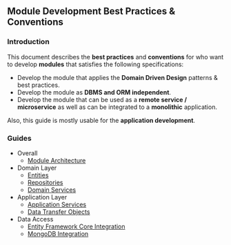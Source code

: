 ﻿## Module Development Best Practices & Conventions

### Introduction

This document describes the **best practices** and **conventions** for who want to develop **modules** that satisfies the following specifications:

* Develop the module that applies the **Domain Driven Design** patterns & best practices.
* Develop the module as **DBMS and ORM independent**.
* Develop the module that can be used as a **remote service / microservice** as well as can be integrated to a **monolithic** application.

Also, this guide is mostly usable for the **application development**.

### Guides

* Overall
  * [Module Architecture](Module-Architecture.md)
* Domain Layer
  * [Entities](Entities.md)
  * [Repositories](Repositories.md)
  * [Domain Services](Domain-Services.md)
* Application Layer
  * [Application Services](Application-Services.md)
  * [Data Transfer Objects](Data-Transfer-Objects.md)
* Data Access
  * [Entity Framework Core Integration](Entity-Framework-Core-Integration.md)
  * [MongoDB Integration](MongoDB-Integration.md)

